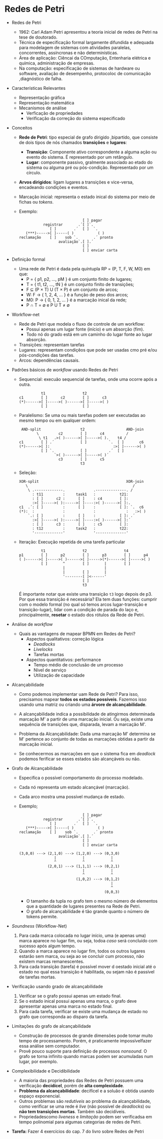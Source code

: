 Redes de Petri
===============

- Redes de Petri
  - 1962: Carl Adam Petri apresentou a teoria inicial de redes de Petri na tese
    de doutorado.
  - Técnica de especificação formal largamente difundida e adequada para
    modelagem de sistemas com atividades paralelas, concorrentes, assíncronas e
    não determinísticas.
  - Área de aplicação: Ciêncai da COmputação, Entenharia elétrica e química,
    administração de empresas.
  - Na computação: especificação de sistemas de hardware ou software, avaliação
    de desempenho, protocoloc de comunicação ,diagnóstico de falha.

- Características Relevantes
  - Representação gráfica
  - Representação matemática
  - Mecanismos de análise
    - Verficação de propriedades
    - Verificação da correção do sistema especificado

- Conceitos
  - **Rede de Petri**: tipo especial de grafo dirigido ,bipartido, que consiste
    de dois tipos de nós chamados **transições** e **lugares**:
    - **Transição**: Componente ativo correspondente a alguma ação ou evento do
      sistema. É representado por um retângulo.
    - **Lugar**: componente passivo, gralmente associado ao etado do sistema ou
      alguma pré ou pós-condição. Representado por um círculo.
  - **Arvos dirigidos**: ligam lugares a transições e vice-versa, encadeando
    condições e eventos.
  - Marcação inicial: representa o estado inical do sistema por meio de fichas
    ou *tokens*.

  - Exemplo:
    ```
                                 [ ] pagar
               registrar       .´[ ]`.
                  [ ]        .´  [ ]  `.
       (***)----->[ ]-----( )           ( )
    reclamação    [ ]    sob `.       .´ pronto
                      avaliação`.[ ].´
                                 [ ]
                                 [ ] enviar carta
    ```

- Definição formal
  - Uma rede de Petri é dada pela quíntupla RP = (P, T, F, W, M0) em que:
    - P = { p1, p2, ..., pM } é um conjunto finito de lugares;
    - T = { t1, t2, ..., tN } é um conjunto finito de transições;
    - F ⊆ (P × T) U (T × P) é um conjunto de arcos;
    - W: F → { 1, 2, 4, ... } é a função de peso dos arcos;
    - M0: P → { 0, 1, 2, ... } é a marcação inical da rede;
    - P ∩ T = ∅ e P U T ≠ ∅

- Workflow-net
  - Rede de Petri que modela o fluxo de controle de um workflow:
    - Possui apenas um lugar fonte (início) e um absorção (fim).
    - Todo nó do grado está em um caminho do lugar fonte ao lugar absorção.
  - Transições: representam tarefas
  - Lugares: representam condiçẽos que pode ser usadas cmo pré e/ou
    pós-condições das tarefas.
  - Arcos: dependências causais.

- Padrões básicos de *workflow* usando Redes de Petri
  - Sequencial: execuão sequencial de tarefas, onde uma ocorre após a outra.
    ```
              t1                 t2
    c1        [ ]      c2        [ ]      c3
    (*)------>[ ]----->( )------>[ ]----->( )
              [ ]                [ ]

    ```

  - Paralelismo: Se uma ou mais tarefas podem ser executadas ao mesmo tempo ou
    em qualquer ordem:
    ```
     AND-split                  t2                   AND-join
            \         c2        [ ]      c4          /
             \ t1   .>( )------>[ ]----->( ).    t4 / 
    c1        [ ] .´            [ ]          `.  [ ]       c6
    (*)------>[ ]:                             :>[ ]------>( )
              [ ] `.            [ ]          .´  [ ]
                    `>( )------>[ ]----->( )´       
                      c3        [ ]      c5        
                                t3                
    ```

  - Seleção:
    ```
    XOR-split                                        XOR-join
       \                                                /
        \ .-------------.             .--------------. /
          : t11         :     task1   :           t21:  
          : [ ]      c2 :      [ ]    : c4        [ ]:
          :>[ ]----->( ):----->[ ]----:>( )------>[ ]:.
    c1  .´: [ ]         :      [ ]    :           [ ]: `.  c6
    (*):  :             :             :              :   :>( )
        `.: [ ]         :      [ ]    :           [ ]: .´
          :>[ ]----->( ):----->[ ]----:>( )------>[ ]:´
          : [ ]      c3 :      [ ]    : c5        [ ]:
          : t12         :     task2   :           t22:
          '-------------'             '--------------'
    ```

  - Iteração: Execução repetida de uma tarefa particular
    ```
              t1                 t2                 t4
    p1        [ ]      p2        [ ]      p3        [ ]      p4
    ( )------>[ ]----->( )------>[ ]----->(*)------>[ ]----->( )
              [ ]       ^        [ ]       |        [ ]
                        |                  |
                        |        [ ]       |
                        '--------[ ]<------'
                                 [ ]
                                 t3
    ```
    É importante notar que existe uma transição `t3` logo depois de p3. Por que
    essa transição é necessária? Ela tem duas funções: cumprir com o modelo
    formal (no qual só temos arcos lugar-transição e transição-lugar), lidar
    com a condição de parada do laço e, principalmente, **resetar** o estado
    dos rótulos da Rede de Petri.

- Análise de *workflow*
  - Quais as vantagens de mapear BPMN em Redes de Petri?
    - Aspectos qualitativos: correção lógica
      - *Deadlocks*
      - *Livelocks*
      - Tarefas mortas
    - Aspectos quantitativos: performance
      - Tempo médio de conclusão de um processo
      - Nível de serviço
      - Utilização de capacidade

- Alcançabilidade
  - Como podemos implementar uam Rede de Petri? Para isso, precisamos mapear
    **todos os estados possíveis**. Fazemos isso usando uma matriz ou criando
    uma **árvore de alcançabilidade**.

  - A alcançabilidade indica a possibilidade de atingirmos determinada marcação
    M' a partir de uma marcação inicial. Ou seja, existe uma sequência de
    transições que, disparada, levam a marcação M'.
  - Problema da Alcançabilidade: Dada uma marcação M' determina se M' pertence
    ao conjunto de todas as marcações obtidas a partir da marcação inicial.
  - Se conhecermos as marcações em que o sistema fica em *deadlock* podemos
    ferificar se esses estados são alcançáveis ou não.

- Grafo de Alcançabilidade
  - Especifica o possível comportamento do processo modelado.
  - Cada nó representa um estado alcançável (marcação).
  - Cada arco mostra uma possível mudança de estado.

  - Exemplo;
    ```
                                 [ ] pagar
               registrar       .´[ ]`.
                  [ ]        .´  [ ]  `.
       (***)----->[ ]-----( )           ( )
    reclamação    [ ]    sob `.       .´ pronto
                      avaliação`.[ ].´
                                 [ ]
                                 [ ] enviar carta
    ```

    ```
    (3,0,0) ---> (2,1,0) ---> (1,2,0) ---> (0,3,0)
                    |            |            |
                    ^            ^            ^
                 (2,0,1) ---> (1,1,1) ---> (0,2,1)
                                 |            |
                                 ^            ^
                              (1,0,2) ---> (0,1,2)
                                              |
                                              ^
                                           (0,0,3)
    ```

    - O tamanho da tupla no grafo tem o mesmo número de elementos que a
      quantidade de lugares presentes na Rede de Petri.
    - O grafo de alcançabilidade é tão grande quanto o número de tokens permite.

- *Soundness* (Workflow-Net)
  1. Para cada marca colocada no lugar início, uma (e apenas uma) marca aparece
     no lugar fim, ou seja, todoa *caso* será concluído com sucesso após algum
     tempo.
  2. Quando a marca aparece no lugar fim, todos os outros lugares estarão sem
     marca, ou seja ao se concluir cum processo, não existem marcas
     remanescentes.
  3. Para cada transição (tarefa) é possível mover d oestado inicial até o
     estado no qual essa transição é habilitada, ou sejam não é passível de
     tarefas mortas.

- Verificação usando grado de alcançabilidade
  1. Verificar se o grafo possui apenas um estado final.
  2. Se o estado inical possui apenas uma marca, o grafo deve apresentar apenas
     uma marca no estado final.
  3. Para cada tarefa, verificar se existe uma mudança de estado no grafo que
     corresponda ao disparo da tarefa.

- Limitações do grafo de alcançabilidade
  - Construção de processos de grande dimensões pode tomar muito tempo de
    processamento. Porém, é praticamente impossívelfazer essa análise sem
    computador.
  - Provê pouco suporte para definição de processos *nonsound*. O grafo se torna
    infinito quando marcas podem ser acumuladas num lugar, por exemplo.

- Complexibilidade e Decidibilidade
  - A maioria das propriedades das Redes de Petri possuem uma verificação
    **decidícel**, porém de **alta complexidade**.
  - **Problema da alcançabilidade**: decifícel e a soluão é obtida usando espaço
    exponencial.
  - Outros problemas são *redutíveis* ao problema da alcançabilidade, como
    verificar se uma rede é *live* (não possível de *deadlocks*) ou **não tem
    transições mortas**. Também são decidíveis.
  - Propriedadescomo *liveness* e *limitação* podem ser verificadsa em tempo
    polinomial para algumas categorias de redes de Petri.

- **Tarefa:** Fazer 4 exercícios do cap. 7 do livro sobre Redes de Petri
